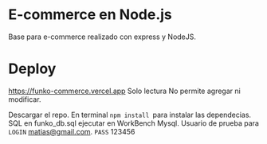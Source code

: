 # E-commerce en Node.js

Base para e-commerce realizado con express y NodeJS.

# Deploy

https://funko-commerce.vercel.app
Solo lectura No permite agregar ni modificar.

Descargar el repo. En terminal `npm install `para instalar las dependecias.
SQL en funko_db.sql ejecutar en WorkBench Mysql.
Usuario de prueba para `LOGIN` matias@gmail.com. `PASS` 123456
